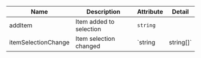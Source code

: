 | Name       | Description                   | Attribute        | Detail |
|------------|-------------------------------|------------------|--------|
|addItem| Item added to selection | `string`
|itemSelectionChange| Item selection changed | `string | string[]`
